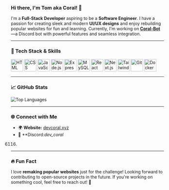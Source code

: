### Hi there, I'm Tom aka Coral! 👋

I'm a **Full-Stack Developer** aspiring to be a **Software Engineer**. I have a passion for creating sleek and modern **UI/UX designs** and enjoy rebuilding popular websites for fun and learning. Currently, I'm working on **[Coral-Bot](https://coralbot.xyz)**—a Discord bot with powerful features and seamless integration.

---

### 🚀 Tech Stack & Skills

<p align="left">
  <img src="https://cdn.jsdelivr.net/gh/devicons/devicon/icons/html5/html5-original.svg" height="40" alt="HTML"/>
  <img src="https://cdn.jsdelivr.net/gh/devicons/devicon/icons/css3/css3-original.svg" height="40" alt="CSS"/>
  <img src="https://cdn.jsdelivr.net/gh/devicons/devicon/icons/javascript/javascript-original.svg" height="40" alt="JavaScript"/>
  <img src="https://cdn.jsdelivr.net/gh/devicons/devicon/icons/nodejs/nodejs-original.svg" height="40" alt="Node.js"/>
  <img src="https://cdn.jsdelivr.net/gh/devicons/devicon/icons/express/express-original.svg" height="40" alt="Express.js"/>
  <img src="https://cdn.jsdelivr.net/gh/devicons/devicon/icons/mysql/mysql-original.svg" height="40" alt="MySQL"/>
  <img src="https://cdn.jsdelivr.net/gh/devicons/devicon/icons/react/react-original.svg" height="40" alt="React"/>
  <img src="https://cdn.jsdelivr.net/gh/devicons/devicon/icons/nextjs/nextjs-original.svg" height="40" alt="Next.js"/>
  <img src="https://cdn.jsdelivr.net/gh/devicons/devicon/icons/tailwindcss/tailwindcss-original.svg" height="40" alt="TailwindCSS"/>
  <img src="https://cdn.jsdelivr.net/gh/devicons/devicon/icons/git/git-original.svg" height="40" alt="Git"/>
  <img src="https://cdn.jsdelivr.net/gh/devicons/devicon/icons/docker/docker-original.svg" height="40" alt="Docker"/>
</p>

---

### 📈 GitHub Stats
![Top Languages](https://github-readme-stats.vercel.app/api/top-langs/?username=Coral&layout=compact&theme=radical)

---

### 🌐 Connect with Me
- 🌍 **Website:** [devcoral.xyz](https://devcoral.xyz)
- 💬 **Discord:*dev_coral*

6116)

---

### 🔥 Fun Fact
I love **remaking popular websites** just for the challenge! Looking forward to contributing to open-source projects in the future. If you're working on something cool, feel free to reach out! 🚀
